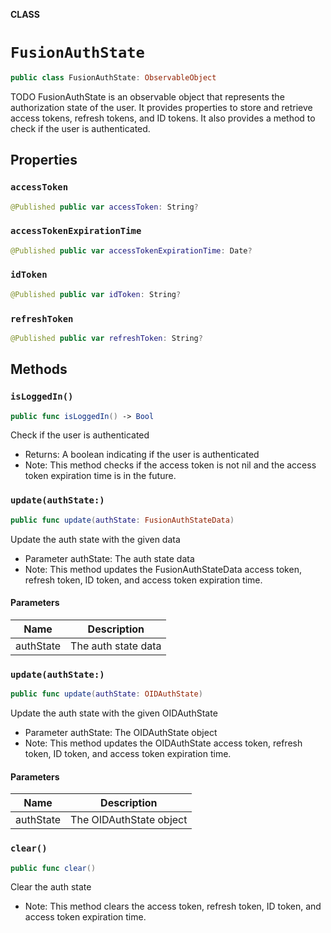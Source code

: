 **CLASS**

# `FusionAuthState`

```swift
public class FusionAuthState: ObservableObject
```

TODO
FusionAuthState is an observable object that represents the authorization state of the user.
It provides properties to store and retrieve access tokens, refresh tokens, and ID tokens.
It also provides a method to check if the user is authenticated.

## Properties
### `accessToken`

```swift
@Published public var accessToken: String?
```

### `accessTokenExpirationTime`

```swift
@Published public var accessTokenExpirationTime: Date?
```

### `idToken`

```swift
@Published public var idToken: String?
```

### `refreshToken`

```swift
@Published public var refreshToken: String?
```

## Methods
### `isLoggedIn()`

```swift
public func isLoggedIn() -> Bool
```

Check if the user is authenticated
- Returns: A boolean indicating if the user is authenticated
- Note: This method checks if the access token is not nil and the access token expiration time is in the future.

### `update(authState:)`

```swift
public func update(authState: FusionAuthStateData)
```

Update the auth state with the given data
- Parameter authState: The auth state data
- Note: This method updates the FusionAuthStateData access token, refresh token, ID token, and access token expiration time.

#### Parameters

| Name | Description |
| ---- | ----------- |
| authState | The auth state data |

### `update(authState:)`

```swift
public func update(authState: OIDAuthState)
```

Update the auth state with the given OIDAuthState
- Parameter authState: The OIDAuthState object
- Note: This method updates the OIDAuthState access token, refresh token, ID token, and access token expiration time.

#### Parameters

| Name | Description |
| ---- | ----------- |
| authState | The OIDAuthState object |

### `clear()`

```swift
public func clear()
```

Clear the auth state
- Note: This method clears the access token, refresh token, ID token, and access token expiration time.
